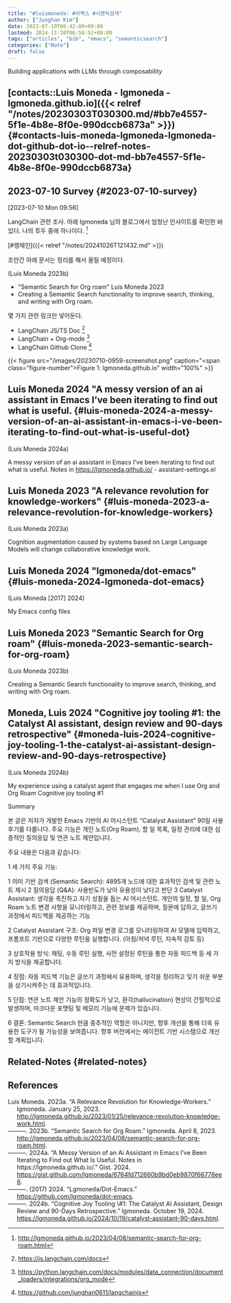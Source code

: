 ```yaml
---
title: "#luismoneda: #이맥스 #시맨틱검색"
author: ["Junghan Kim"]
date: 2023-07-10T06:42:00+09:00
lastmod: 2024-11-20T06:58:52+09:00
tags: ["articles", "bib", "emacs", "semanticsearch"]
categories: ["Note"]
draft: false
---
```


Building applications with LLMs through composability

<!--more-->


## [contacts::Luis Moneda - lgmoneda - lgmoneda.github.io]({{< relref "/notes/20230303T030300.md/#bb7e4557-5f1e-4b8e-8f0e-990dccb6873a" >}}) {#contacts-luis-moneda-lgmoneda-lgmoneda-dot-github-dot-io--relref-notes-20230303t030300-dot-md-bb7e4557-5f1e-4b8e-8f0e-990dccb6873a}


## 2023-07-10 Survey {#2023-07-10-survey}

<span class="timestamp-wrapper"><span class="timestamp">[2023-07-10 Mon 09:56]</span></span>

LangChain 관련 조사. 아래 lgmoneda 님의 블로그에서 엄청난 인사이트를 확인한 바 있다. 나의 투두 중에 하나이다.&nbsp;[^fn:1]

[#랭체인]({{< relref "/notes/20241026T121432.md" >}})

조만간 아래 문서는 정리를 해서 올릴 예정이다.

(Luis Moneda 2023b)

-   "Semantic Search for Org roam" Luis Moneda 2023
-   Creating a Semantic Search functionality to improve search, thinking, and writing with Org roam.

몇 가지 관련 링크만 넣어둔다.

-   LangChain JS/TS Doc&nbsp;[^fn:2]
-   LangChain + Org-mode&nbsp;[^fn:3]
-   LangChain Github Clone&nbsp;[^fn:4]

{{< figure src="/images/20230710-0959-screenshot.png" caption="<span class=\"figure-number\">Figure 1: </span>lgmoneda.github.io" width="100%" >}}


## Luis Moneda 2024 "A messy version of an ai assistant in Emacs I’ve been iterating to find out what is useful. {#luis-moneda-2024-a-messy-version-of-an-ai-assistant-in-emacs-i-ve-been-iterating-to-find-out-what-is-useful-dot}

(Luis Moneda 2024a)

A messy version of an ai assistant in Emacs I’ve been iterating to find out what is useful. Notes in <https://lgmoneda.github.io/> - assistant-settings.el


## Luis Moneda 2023 "A relevance revolution for knowledge-workers" {#luis-moneda-2023-a-relevance-revolution-for-knowledge-workers}

(Luis Moneda 2023a)

Cognition augmentation caused by systems based on Large Language Models will change collaborative knowledge work.


## Luis Moneda 2024 "lgmoneda/dot-emacs" {#luis-moneda-2024-lgmoneda-dot-emacs}

(Luis Moneda [2017] 2024)

My Emacs config files


## Luis Moneda 2023 "Semantic Search for Org roam" {#luis-moneda-2023-semantic-search-for-org-roam}

(Luis Moneda 2023b)

Creating a Semantic Search functionality to improve search, thinking, and writing with Org roam.


## Moneda, Luis 2024 "Cognitive joy tooling #1: the Catalyst AI assistant, design review and 90-days retrospective" {#moneda-luis-2024-cognitive-joy-tooling-1-the-catalyst-ai-assistant-design-review-and-90-days-retrospective}

(Luis Moneda 2024b)

My experience using a catalyst agent that engages me when I use Org and Org Roam Cognitive joy tooling #1

<summary>Summary

본 글은 저자가 개발한 Emacs 기반의 AI 어시스턴트 &ldquo;Catalyst Assistant&rdquo; 90일 사용 후기를
다룹니다. 주요 기능은 개인 노트(Org Roam), 할 일 목록, 일정 관리에 대한 심층적인
질의응답 및 연관 노트 제안입니다.

주요 내용은 다음과 같습니다:

1 세 가지 주요 기능:

1 의미 기반 검색 (Semantic Search): 4895개 노드에 대한 효과적인 검색 및 관련 노트
  제시
2 질의응답 (Q&amp;A): 사용빈도가 낮아 유용성이 낮다고 판단
3 Catalyst Assistant: 생각을 촉진하고 자기 성찰을 돕는 AI 어시스턴트. 개인의 일정,
  할 일, Org Roam 노트 변경 사항을 모니터링하고, 관련 정보를 제공하며, 질문에
  답하고, 글쓰기 과정에서 피드백을 제공하는 기능

2 Catalyst Assistant 구조: Org 파일 변경 로그를 모니터링하여 AI 모델에 입력하고,
  프롬프트 기반으로 다양한 루틴을 실행합니다. (아침/저녁 루틴, 지속적 검토 등)

3 상호작용 방식: 채팅, 수동 루틴 실행, 사전 설정된 루틴을 통한 자동 피드백 등 세 가지
  방식을 제공합니다.

4 장점: 자동 피드백 기능은 글쓰기 과정에서 유용하며, 생각을 정리하고 잊기 쉬운 부분을
  상기시켜주는 데 효과적입니다.

5 단점: 연관 노트 제안 기능의 정확도가 낮고, 환각(hallucination) 현상이 간헐적으로
  발생하며, 마크다운 포맷팅 및 메모리 기능에 문제가 있습니다.

6 결론: Semantic Search 만큼 중추적인 역할은 아니지만, 향후 개선을 통해 더욱 유용한
  도구가 될 가능성을 보여줍니다. 향후 버전에서는 에이전트 기반 시스템으로 개선할
  계획입니다.</summary>


## Related-Notes {#related-notes}

## References

<style>.csl-entry{text-indent: -1.5em; margin-left: 1.5em;}</style><div class="csl-bib-body">
  <div class="csl-entry">Luis Moneda. 2023a. “A Relevance Revolution for Knowledge-Workers.” lgmoneda. January 25, 2023. <a href="http://lgmoneda.github.io/2023/01/25/relevance-revolution-knowledge-work.html">http://lgmoneda.github.io/2023/01/25/relevance-revolution-knowledge-work.html</a>.</div>
  <div class="csl-entry">———. 2023b. “Semantic Search for Org Roam.” lgmoneda. April 8, 2023. <a href="http://lgmoneda.github.io/2023/04/08/semantic-search-for-org-roam.html">http://lgmoneda.github.io/2023/04/08/semantic-search-for-org-roam.html</a>.</div>
  <div class="csl-entry">———. 2024a. “A Messy Version of an Ai Assistant in Emacs I’ve Been Iterating to Find out What Is Useful. Notes in https://lgmoneda.github.io/.” Gist. 2024. <a href="https://gist.github.com/lgmoneda/6764fd712660b9bd0eb9870f66778ee6">https://gist.github.com/lgmoneda/6764fd712660b9bd0eb9870f66778ee6</a>.</div>
  <div class="csl-entry">———. (2017) 2024. “Lgmoneda/Dot-Emacs.” <a href="https://github.com/lgmoneda/dot-emacs">https://github.com/lgmoneda/dot-emacs</a>.</div>
  <div class="csl-entry">———. 2024b. “Cognitive Joy Tooling \#1: The Catalyst AI Assistant, Design Review and 90-Days Retrospective.” lgmoneda. October 19, 2024. <a href="https://lgmoneda.github.io/2024/10/19/catalyst-assistant-90-days.html">https://lgmoneda.github.io/2024/10/19/catalyst-assistant-90-days.html</a>.</div>
</div>

[^fn:1]: <http://lgmoneda.github.io/2023/04/08/semantic-search-for-org-roam.html>
[^fn:2]: <https://js.langchain.com/docs>
[^fn:3]: <https://python.langchain.com/docs/modules/data_connection/document_loaders/integrations/org_mode>
[^fn:4]: <https://github.com/junghan0611/langchainjs>
